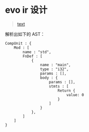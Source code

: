 # evo ir 设计

> [text](https://4ch12dy.github.io/2017/10/11/x86%E6%8C%87%E4%BB%A4%E7%BC%96%E7%A0%81%E7%AC%94%E8%AE%B0/X86%E6%8C%87%E4%BB%A4%E7%BC%96%E7%A0%81%E7%AC%94%E8%AE%B0/)

解析出如下的 AST：

```
CompUnit : {
    Mod : [
        name : "std",
        FnDef : [
            {
                name : "main",
                type : "i32",
                params : [],
                body : {
                    params : [],
                    stmts : [
                        Return {
                            value: 0
                        }
                    ]
                }
            },
        ]
    ]
}

```